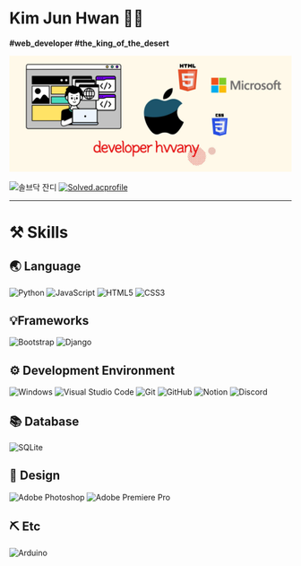 # Kim Jun Hwan 🧑‍💻

**#web_developer #the_king_of_the_desert** 

![github_profile](README.assets/github_profile.jpg)



![솔브닥 잔디](https://mazandi.herokuapp.com/api?handle=kjunhwan98&theme=warm) [![Solved.acprofile](http://mazassumnida.wtf/api/v2/generate_badge?boj=kjunhwan98)](https://solved.ac/kjunhwan98)



---

# ⚒️ Skills

## :earth_asia: Language

 ![Python](https://img.shields.io/badge/python-3670A0?style=for-the-badge&logo=python&logoColor=ffdd54) ![JavaScript](https://img.shields.io/badge/javascript-%23323330.svg?style=for-the-badge&logo=javascript&logoColor=%23F7DF1E) ![HTML5](https://img.shields.io/badge/html5-%23E34F26.svg?style=for-the-badge&logo=html5&logoColor=white) ![CSS3](https://img.shields.io/badge/css3-%231572B6.svg?style=for-the-badge&logo=css3&logoColor=white)



##  :bulb:Frameworks

![Bootstrap](https://img.shields.io/badge/bootstrap-%23563D7C.svg?style=for-the-badge&logo=bootstrap&logoColor=white) ![Django](https://img.shields.io/badge/django-%23092E20.svg?style=for-the-badge&logo=django&logoColor=white)



## :gear: Development Environment

![Windows](https://img.shields.io/badge/Windows-0078D6?style=for-the-badge&logo=windows&logoColor=white) ![Visual Studio Code](https://img.shields.io/badge/Visual%20Studio%20Code-0078d7.svg?style=for-the-badge&logo=visual-studio-code&logoColor=white) ![Git](https://img.shields.io/badge/git-%23F05033.svg?style=for-the-badge&logo=git&logoColor=white) ![GitHub](https://img.shields.io/badge/github-%23121011.svg?style=for-the-badge&logo=github&logoColor=white) ![Notion](https://img.shields.io/badge/Notion-%23000000.svg?style=for-the-badge&logo=notion&logoColor=white) ![Discord](https://img.shields.io/badge/%3CServer%3E-%237289DA.svg?style=for-the-badge&logo=discord&logoColor=white) 



## :books: Database

![SQLite](https://img.shields.io/badge/sqlite-%2307405e.svg?style=for-the-badge&logo=sqlite&logoColor=white) 



## 🌈 Design

![Adobe Photoshop](https://img.shields.io/badge/adobe%20photoshop-%2331A8FF.svg?style=for-the-badge&logo=adobe%20photoshop&logoColor=white) ![Adobe Premiere Pro](https://img.shields.io/badge/Adobe%20Premiere%20Pro-9999FF.svg?style=for-the-badge&logo=Adobe%20Premiere%20Pro&logoColor=white)



## :pick: Etc

![Arduino](https://img.shields.io/badge/-Arduino-00979D?style=for-the-badge&logo=Arduino&logoColor=white) 

